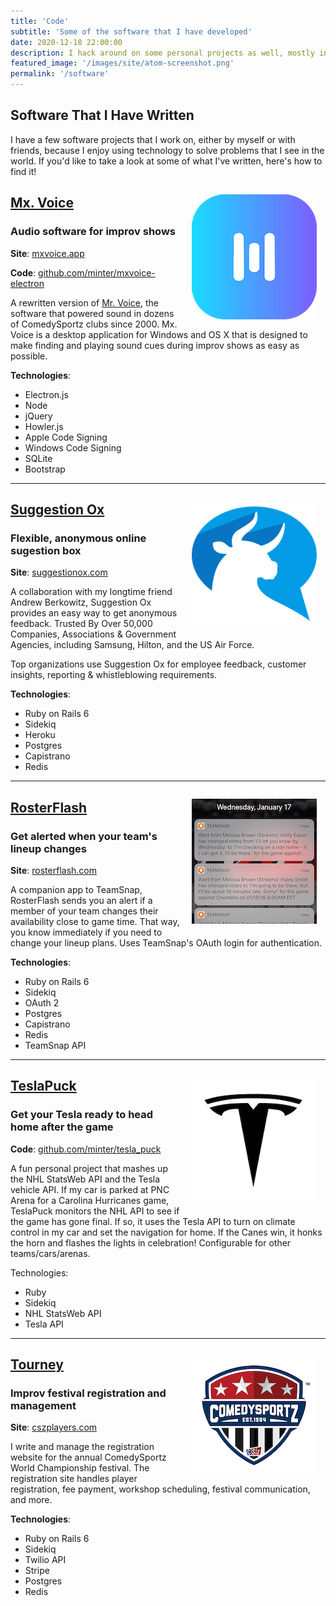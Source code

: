 ```yaml
---
title: 'Code'
subtitle: 'Some of the software that I have developed'
date: 2020-12-18 22:00:00
description: I hack around on some personal projects as well, mostly in Ruby, Rails, and Javascript. Learn more about the software that I write.
featured_image: '/images/site/atom-screenshot.png'
permalink: '/software'
---
```


## Software That I Have Written

I have a few software projects that I work on, either by myself or with friends, because I enjoy using technology to solve problems that I see in the world. If you'd like to take a look at some of what I've written, here's how to find it!

<img src="/images/site/software/mx-voice-icon.png" style="float: right; margin: 1em;">

## [Mx. Voice](https://mxvoice.app)
### Audio software for improv shows

**Site**: [mxvoice.app](https://mxvoice.app)

**Code**: [github.com/minter/mxvoice-electron](https://github.com/minter/mxvoice-electron)

A rewritten version of [​Mr. Voice](https://github.com/minter/mrvoice), the software that powered sound in dozens of ComedySportz clubs since 2000. Mx. Voice is a desktop application for Windows and OS X that is designed to make finding and playing sound cues during improv shows as easy as possible.

**Technologies**:
* Electron.js
* Node
* jQuery
* Howler.js
* Apple Code Signing
* Windows Code Signing
* SQLite
* Bootstrap

---

<img src="/images/site/software/sox-logo.png" style="float: right; margin: 1em;">

## [Suggestion Ox](https://suggestionox.com/)
### Flexible, anonymous online sugestion box

**Site**: [suggestionox.com](https://suggestionox.com/)

A collaboration with my longtime friend Andrew Berkowitz, Suggestion Ox provides an easy way to get anonymous feedback. Trusted By Over 50,000 Companies, Associations & Government Agencies, including Samsung, Hilton, and the US Air Force.

Top organizations use Suggestion Ox for employee feedback, customer insights, reporting & whistleblowing requirements.

**Technologies**:
* Ruby on Rails 6
* Sidekiq
* Heroku
* Postgres
* Capistrano
* Redis

---

<img src="/images/site/software/rosterflash-icon.png" style="float: right; margin: 1em;">

## [RosterFlash](https://rosterflash.com/)
### Get alerted when your team's lineup changes

**Site**: [rosterflash.com](https://rosterflash.com/)

A companion app to TeamSnap, RosterFlash sends you an alert if a member of your team changes their availability close to game time. That way, you know immediately if you need to change your lineup plans. Uses TeamSnap's OAuth login for authentication.

**Technologies**:
* Ruby on Rails 6
* Sidekiq
* OAuth 2
* Postgres
* Capistrano
* Redis
* TeamSnap API

---
<img src="/images/site/software/tesla-logo.png" style="float: right; margin: 1em;">

## [TeslaPuck](https://github.com/minter/tesla_puck)
### Get your Tesla ready to head home after the game

**Code**: [github.com/minter/tesla_puck](https://github.com/minter/tesla_puck)

A fun personal project that mashes up the NHL StatsWeb API and the Tesla vehicle API. If my car is parked at PNC Arena for a Carolina Hurricanes game, TeslaPuck monitors the NHL API to see if the game has gone final. If so, it uses the Tesla API to turn on climate control in my car and set the navigation for home. If the Canes win, it honks the horn and flashes the lights in celebration! Configurable for other teams/cars/arenas.

Technologies:
* Ruby
* Sidekiq
* NHL StatsWeb API
* Tesla API

---

<img src="/images/site/software/csz-logo.png" style="float: right; margin: 1em;">

## [Tourney](https://cszplayers.com/)
### Improv festival registration and management

**Site**: [cszplayers.com](https://cszplayers.com/)

I write and manage the registration website for the annual ComedySportz World Championship festival. The registration site handles player registration, fee payment, workshop scheduling, festival communication, and more.

**Technologies**:
* Ruby on Rails 6
* Sidekiq
* Twilio API
* Stripe
* Postgres
* Redis
